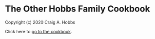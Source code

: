 # The Other Hobbs Family Cookbook

Copyright (c) 2020 Craig A. Hobbs

Click here to [go to the cookbook](https://craigahobbs.github.io/markdown-book/#id=Introduction&categories.0=Introduction&categories.1=Recipes&url=https://craigahobbs.github.io/other-hobbs-family-cookbook/OtherHobbsFamilyCookbook.json).
